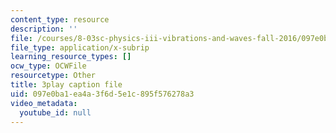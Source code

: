 ```yaml
---
content_type: resource
description: ''
file: /courses/8-03sc-physics-iii-vibrations-and-waves-fall-2016/097e0ba1ea4a3f6d5e1c895f576278a3_In0E5_JrPpo.srt
file_type: application/x-subrip
learning_resource_types: []
ocw_type: OCWFile
resourcetype: Other
title: 3play caption file
uid: 097e0ba1-ea4a-3f6d-5e1c-895f576278a3
video_metadata:
  youtube_id: null
---
```

